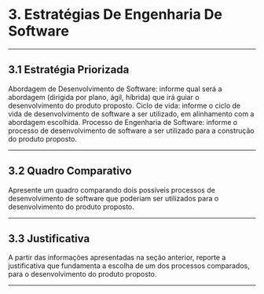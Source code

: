 # 3. Estratégias De Engenharia De Software

___________________________________________________________________________________

## 3.1 Estratégia Priorizada
Abordagem de Desenvolvimento de Software: informe qual será a abordagem (dirigida por plano, ágil,
híbrida) que irá guiar o desenvolvimento do produto proposto.
Ciclo de vida: informe o ciclo de vida de desenvolvimento de software a ser utilizado, em alinhamento com
a abordagem escolhida.
Processo de Engenharia de Software: informe o processo de desenvolvimento de software a ser utilizado
para a construção do produto proposto.

___________________________________________________________________________________

## 3.2 Quadro Comparativo
Apresente um quadro comparando dois possíveis processos de desenvolvimento de software que poderiam
ser utilizados para o desenvolvimento do produto proposto.

___________________________________________________________________________________

## 3.3 Justificativa
A partir das informações apresentadas na seção anterior, reporte a justificativa que fundamenta a escolha
de um dos processos comparados, para o desenvolvimento do produto proposto.

___________________________________________________________________________________